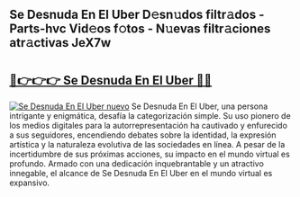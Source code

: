 ## Se Desnuda En El Uber D𝚎sn𝚞dos filtr𝚊dos - Parts-hvc Vid𝚎os f𝚘tos - N𝚞evas filtr𝚊ciones atr𝚊ctivas JeX7w

# <h2><a href="http://mb9enz9.tromn.icu/?c=Se+Desnuda+En+El+Uber">🔗👉👉👉 Se Desnuda En El Uber 🔗🔗</a></h2>

[![Se Desnuda En El Uber nuevo](https://i.imgur.com/pEAQMta.gif)](http://mb9enz9.tromn.icu/?c=Se+Desnuda+En+El+Uber)
Se Desnuda En El Uber, una persona intrigante y enigmática, desafía la categorización simple. Su uso pionero de los medios digitales para la autorrepresentación ha cautivado y enfurecido a sus seguidores, encendiendo debates sobre la identidad, la expresión artística y la naturaleza evolutiva de las sociedades en línea. A pesar de la incertidumbre de sus próximas acciones, su impacto en el mundo virtual es profundo. Armado con una dedicación inquebrantable y un atractivo innegable, el alcance de Se Desnuda En El Uber en el mundo virtual es expansivo.
